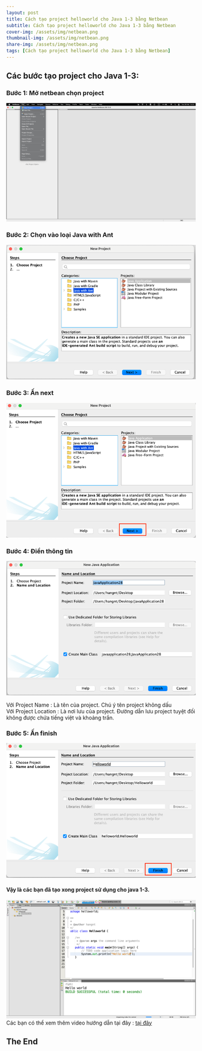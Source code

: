 ```yaml
---
layout: post
title: Cách tạo project helloworld cho Java 1-3 bằng Netbean
subtitle: Cách tạo project helloworld cho Java 1-3 bằng Netbean
cover-img: /assets/img/netbean.png
thumbnail-img: /assets/img/netbean.png
share-img: /assets/img/netbean.png
tags: [Cách tạo project helloworld cho Java 1-3 bằng Netbean]
---
```


## Các bước tạo project cho Java 1-3:
### Bước 1: Mở netbean chọn project 
 ![img_1.png](../assets/img/hang/img_1.png)

### Bước 2: Chọn vào loại Java with Ant 
![img_2.png](../assets/img/hang/img_2.png)

### Bước 3: Ấn next 
![img_3.png](../assets/img/hang/img_3.png)

### Bước 4: Điền thông tin 
![img_4.png](../assets/img/hang/img_4.png)

Với Project Name : Là tên của project. Chú ý tên project không dấu
<br/>
Với Project Location : Là nơi lưu của project. Đường dẫn lưu project tuyệt đối không được chứa tiếng việt và khoảng trắn.

### Bước 5: Ấn finish 
![img_6.png](../assets/img/hang/img_6.png)

#### Vậy là các bạn đã tạo xong project sử dụng cho java 1-3.
![img_7.png](../assets/img/hang/img_7.png)
<br/>
Các bạn có thể xem thêm video hướng dẫn tại đây : [tại đây](https://youtu.be/3JiWOF-KM5c)

## The End